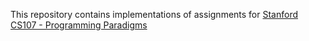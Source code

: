 This repository contains implementations of assignments for [Stanford CS107 - Programming Paradigms](https://see.stanford.edu/Course/CS107)
